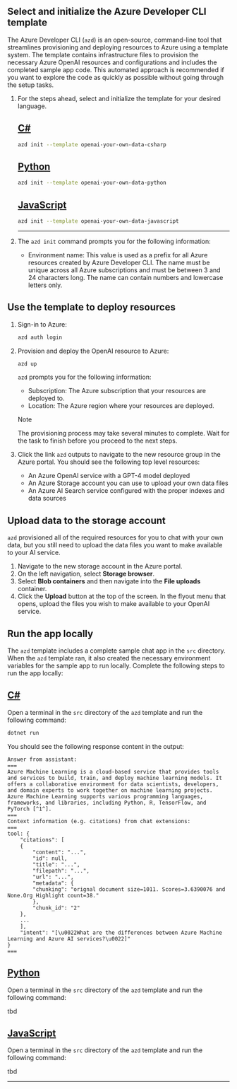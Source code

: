 ## Select and initialize the Azure Developer CLI template

The Azure Developer CLI (`azd`) is an open-source, command-line tool that streamlines provisioning and deploying resources to Azure using a template system. The template contains infrastructure files to provision the necessary Azure OpenAI resources and configurations and includes the completed sample app code. This automated approach is recommended if you want to explore the code as quickly as possible without going through the setup tasks. 

1. For the steps ahead, select and initialize the template for your desired language.

    ## [C#](#tab/csharp)
    
    ```bash
    azd init --template openai-your-own-data-csharp
    ```
    
    ## [Python](#tab/python)
    
    ```bash
    azd init --template openai-your-own-data-python
    ```
    
    ## [JavaScript](#tab/javascript)
    
    ```bash
    azd init --template openai-your-own-data-javascript
    ```
    
    ---
    
2. The `azd init` command prompts you for the following information:

    * Environment name: This value is used as a prefix for all Azure resources created by Azure Developer CLI. The name must be unique across all Azure subscriptions and must be between 3 and 24 characters long. The name can contain numbers and lowercase letters only.

## Use the template to deploy resources

1. Sign-in to Azure:

    ```bash
    azd auth login
    ```

1. Provision and deploy the OpenAI resource to Azure:

    ```bash
    azd up
    ```
    
    `azd` prompts you for the following information:
    
    * Subscription: The Azure subscription that your resources are deployed to.
    * Location: The Azure region where your resources are deployed.
    
    > [!NOTE]
    > The provisioning process may take several minutes to complete. Wait for the task to finish before you proceed to the next steps.
        
1. Click the link `azd` outputs to navigate to the new resource group in the Azure portal. You should see the following top level resources:
    
    * An Azure OpenAI service with a GPT-4 model deployed
    * An Azure Storage account you can use to upload your own data files
    * An Azure AI Search service configured with the proper indexes and data sources

## Upload data to the storage account

`azd` provisioned all of the required resources for you to chat with your own data, but you still need to upload the data files you want to make available to your AI service.

1. Navigate to the new storage account in the Azure portal.
1. On the left navigation, select **Storage browser**.
1. Select **Blob containers** and then navigate into the **File uploads** container.
1. Click the **Upload** button at the top of the screen. In the flyout menu that opens, upload the files you wish to make available to your OpenAI service.

## Run the app locally

The `azd` template includes a complete sample chat app in the `src` directory. When the `azd` template ran, it also created the necessary environment variables for the sample app to run locally. Complete the following steps to run the app locally:

## [C#](#tab/csharp)
    
Open a terminal in the `src` directory of the `azd` template and run the following command:

```bash
dotnet run
```

You should see the following response content in the output:

```output
Answer from assistant:
===
Azure Machine Learning is a cloud-based service that provides tools and services to build, train, and deploy machine learning models. It offers a collaborative environment for data scientists, developers, and domain experts to work together on machine learning projects. Azure Machine Learning supports various programming languages, frameworks, and libraries, including Python, R, TensorFlow, and PyTorch [^1^].
===
Context information (e.g. citations) from chat extensions:
===
tool: {
    "citations": [
    {
        "content": "...",
        "id": null,
        "title": "...",
        "filepath": "...",
        "url": "...",
        "metadata": {
        "chunking": "orignal document size=1011. Scores=3.6390076 and None.Org Highlight count=38."
        },
        "chunk_id": "2"
    },
    ...
    ],
    "intent": "[\u0022What are the differences between Azure Machine Learning and Azure AI services?\u0022]"
}
===
```

## [Python](#tab/python)

Open a terminal in the `src` directory of the `azd` template and run the following command:

tbd

## [JavaScript](#tab/javascript)

Open a terminal in the `src` directory of the `azd` template and run the following command:

tbd

---
